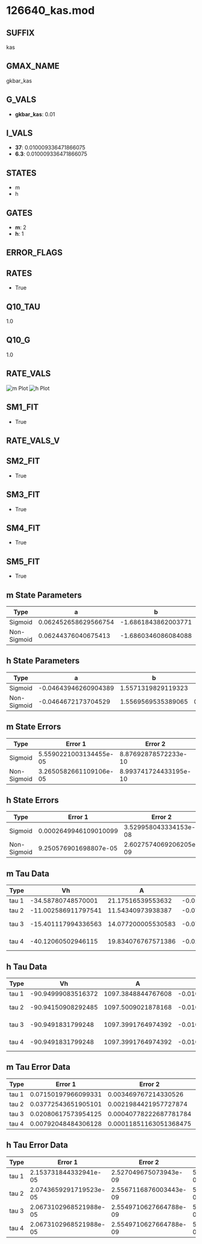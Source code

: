 # 126640_kas.mod

## SUFFIX

kas

## GMAX_NAME

gkbar_kas

## G_VALS

- **gkbar_kas**: 0.01

## I_VALS

- **37**: 0.010009336471866075
- **6.3**: 0.010009336471866075

## STATES

- m
- h

## GATES

- **m**: 2
- **h**: 1

## ERROR_FLAGS


## RATES

- True

## Q10_TAU

1.0

## Q10_G

1.0

## RATE_VALS

![m Plot](/Users/pbozelos/Dropbox/icg-Chai-Panos/supermodels/output_markdown_files/K/126640_kas.mod/images/m.png)
![h Plot](/Users/pbozelos/Dropbox/icg-Chai-Panos/supermodels/output_markdown_files/K/126640_kas.mod/images/h.png)

## SM1_FIT

- True

## RATE_VALS_V

## SM2_FIT

- True

## SM3_FIT

- True

## SM4_FIT

- True

## SM5_FIT

- True

## m State Parameters

| Type | a | b | c | d |
| --- | --- | --- | --- | --- |
| Sigmoid | 0.062452658629566754 | -1.6861843862003771 |
| Non-Sigmoid | 0.06244376040675413 | -1.6860346086084088 | 1.000076362202711 | -5.411553842190671e-05 |

## h State Parameters

| Type | a | b | c | d |
| --- | --- | --- | --- | --- |
| Sigmoid | -0.04643946260904389 | 1.5571319829119323 |
| Non-Sigmoid | -0.0464672173704529 | 1.5569569535389065 | 0.999606909578198 | -1.746967942346299e-05 |

## m State Errors

| Type | Error 1 | Error 2 | Error 3 |
| --- | --- | --- | --- |
| Sigmoid | 5.5590221003134455e-05 | 8.87692878572233e-10 | 3.22768766797061e-05 |
| Non-Sigmoid | 3.2650582661109106e-05 | 8.993741724433195e-10 | 1.8957629796322398e-05 |

## h State Errors

| Type | Error 1 | Error 2 | Error 3 |
| --- | --- | --- | --- |
| Sigmoid | 0.0002649946109010099 | 3.529958043334153e-08 | 0.00014582716865527883 |
| Non-Sigmoid | 9.250576901698807e-05 | 2.6027574069206205e-09 | 5.090614610674398e-05 |

## m Tau Data

| Type | Vh | A | b1 | b2 | c1 | c2 | d1 | d2 | e1 | e2 |
| --- | --- | --- | --- | --- | --- | --- | --- | --- | --- | --- |
| tau 1 | -34.58780748570001 | 21.17516539553632 | -0.05346762417916766 | -0.05465984159708677 |
| tau 2 | -11.002586911797541 | 11.54340973938387 | -0.07528922474468869 | -0.00010854477391322869 | 0.020213461998750248 | 0.0007410460116938509 |
| tau 3 | -15.401117994336563 | 14.077200005530583 | -0.07518456909818591 | -0.00032671393873957925 | 9.18613883792197e-06 | 0.006425945345731005 | 0.0005059770332639282 | -2.433853095082121e-06 |
| tau 4 | -40.12060502946115 | 19.834076767571386 | -0.021582462004961864 | -0.00014790788840431078 | -1.732778790543108e-05 | 1.8455097421042742e-07 | -0.04616130734373251 | 0.0007869548646678026 | 5.086135768091995e-06 | -4.951936372341295e-08 |

## h Tau Data

| Type | Vh | A | b1 | b2 | c1 | c2 | d1 | d2 | e1 | e2 |
| --- | --- | --- | --- | --- | --- | --- | --- | --- | --- | --- |
| tau 1 | -90.94999083516372 | 1097.3848844767608 | -0.010000010755491187 | -0.03445007877898552 |
| tau 2 | -90.94150908292485 | 1097.5009021878168 | -0.010002461260558876 | 7.947486250147703e-09 | -0.034444804774228 | 1.4628044729804823e-07 |
| tau 3 | -90.9491831799248 | 1097.3991764974392 | -0.010000650320205652 | 3.2225874560974657e-09 | -1.5247766292624907e-12 | -0.03445061931638496 | 8.0612843939363e-08 | -1.7215418746775356e-09 |
| tau 4 | -90.9491831799248 | 1097.3991764974392 | -0.010000650320205652 | 3.2225874560974657e-09 | -1.5247766292624907e-12 | 0.0 | -0.03445061931638496 | 8.0612843939363e-08 | -1.7215418746775356e-09 | 0.0 |

## m Tau Error Data

| Type | Error 1 | Error 2 | Error 3 |
| --- | --- | --- | --- |
| tau 1 | 0.07150197966099331 | 0.003469767214330526 | 0.04074355598477763 |
| tau 2 | 0.03772543651905101 | 0.0021984421957727874 | 0.021496865431582603 |
| tau 3 | 0.02080617573954125 | 0.00040778222687781784 | 0.011855861755049829 |
| tau 4 | 0.00792048484306128 | 0.00011851163051368475 | 0.004513283676338521 |

## h Tau Error Data

| Type | Error 1 | Error 2 | Error 3 |
| --- | --- | --- | --- |
| tau 1 | 2.153731844332941e-05 | 2.527049675073943e-09 | 5.270593170047281e-06 |
| tau 2 | 2.0743659291719523e-05 | 2.5567116876003443e-09 | 5.076369617341433e-06 |
| tau 3 | 2.0673102968521988e-05 | 2.5549710627664788e-09 | 5.059103137481043e-06 |
| tau 4 | 2.0673102968521988e-05 | 2.5549710627664788e-09 | 5.059103137481043e-06 |


